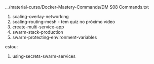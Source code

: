 .../material-curso/Docker-Mastery-Commands/DM S08 Commands.txt


1. scaling-overlay-networking
1. scaling-routing-mesh - tem quiz no próximo vídeo
1. create-multi-service-app
1. swarm-stack-production
1. swarm-protecting-environment-variables


estou:
1. using-secrets-swarm-services
